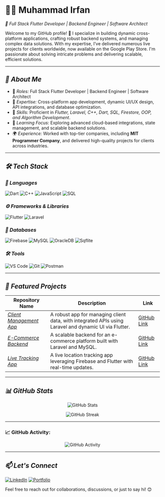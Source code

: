 # 👨‍💻 Muhammad Irfan  
*🎯 Full Stack Flutter Developer | Backend Engineer | Software Architect*

Welcome to my GitHub profile! 🚀 I specialize in building dynamic cross-platform applications, crafting robust backend systems, and managing complex data solutions. With my expertise, I’ve delivered numerous live projects for clients worldwide, now available on the Google Play Store. I'm passionate about solving intricate problems and delivering scalable, efficient solutions.

---

## *🧐 About Me*  
- 💼 *Roles:* Full Stack Flutter Developer | Backend Engineer | Software Architect  
- 🎨 *Expertise:* Cross-platform app development, dynamic UI/UX design, API integrations, and database optimization.  
- 🔧 *Skills:* Proficient in *Flutter, Laravel, C++, Dart, SQL, Firestore, OOP, and Algorithm Development*.  
- 🌱 *Learning Focus:* Exploring advanced cloud-based integrations, state management, and scalable backend solutions.  
- 🌍 *Experience:* Worked with top-tier companies, including **MIT Programmer Company**, and delivered high-quality projects for clients across industries.

---

## *🛠 Tech Stack*

### *🚀 Languages*
![Dart](https://img.shields.io/badge/-Dart-0175C2?style=for-the-badge&logo=dart&logoColor=white)
![C++](https://img.shields.io/badge/-C++-00599C?style=for-the-badge&logo=cplusplus&logoColor=white)
![JavaScript](https://img.shields.io/badge/-JavaScript-F7DF1E?style=for-the-badge&logo=javascript&logoColor=black)
![SQL](https://img.shields.io/badge/-SQL-003B57?style=for-the-badge&logo=postgresql&logoColor=white)

### *⚙ Frameworks & Libraries*
![Flutter](https://img.shields.io/badge/-Flutter-02569B?style=for-the-badge&logo=flutter&logoColor=white)
![Laravel](https://img.shields.io/badge/-Laravel-FF2D20?style=for-the-badge&logo=laravel&logoColor=white)

### *📂 Databases*
![Firebase](https://img.shields.io/badge/-Firebase-FFCA28?style=for-the-badge&logo=firebase&logoColor=black)
![MySQL](https://img.shields.io/badge/-MySQL-4479A1?style=for-the-badge&logo=mysql&logoColor=white)
![OracleDB](https://img.shields.io/badge/-OracleDB-F80000?style=for-the-badge&logo=oracle&logoColor=white)
![Sqflite](https://img.shields.io/badge/-Sqflite-6DB33F?style=for-the-badge&logo=sqlite&logoColor=white)

### *🛠 Tools*
![VS Code](https://img.shields.io/badge/-VSCode-007ACC?style=for-the-badge&logo=visual-studio-code)
![Git](https://img.shields.io/badge/-Git-F05032?style=for-the-badge&logo=git&logoColor=white)
![Postman](https://img.shields.io/badge/-Postman-FF6C37?style=for-the-badge&logo=postman&logoColor=white)

---

## *🚀 Featured Projects*

| Repository Name                | Description                                      | Link |
|--------------------------------|--------------------------------------------------|------|
| *[Client Management App](#)*  | A robust app for managing client data, with integrated APIs using Laravel and dynamic UI via Flutter. | [GitHub Link](#) |
| *[E-Commerce Backend](#)*     | A scalable backend for an e-commerce platform built with Laravel and MySQL. | [GitHub Link](#) |
| *[Live Tracking App](#)*      | A live location tracking app leveraging Firebase and Flutter with real-time updates. | [GitHub Link](#) |

---

## *📊 GitHub Stats*
<p align="center">
  <img src="https://github-readme-stats.vercel.app/api?username=muhammad-irfan&show_icons=true&theme=dark" alt="GitHub Stats">
</p>

<p align="center">
  <img src="https://github-readme-streak-stats.herokuapp.com/?user=muhammad-irfan&theme=dark" alt="GitHub Streak">
</p>

---

### 📈 GitHub Activity:
<p align="center">
  <img src="https://github-readme-activity-graph.vercel.app/graph?username=muhammad-irfan&theme=react&hide_border=true" alt="GitHub Activity">
</p>

---

## *📫 Let's Connect*
[![LinkedIn](https://img.shields.io/badge/-LinkedIn-blue?style=flat-square&logo=LinkedIn&logoColor=white)](https://www.linkedin.com/in/irfan-gill/) 
[![Portfolio](https://img.shields.io/badge/-Portfolio-blue?style=flat-square&logo=Internet-Explorer&logoColor=white)](https://staff.mitprogrammer.com/irfan_gill)


Feel free to reach out for collaborations, discussions, or just to say hi! 😊

